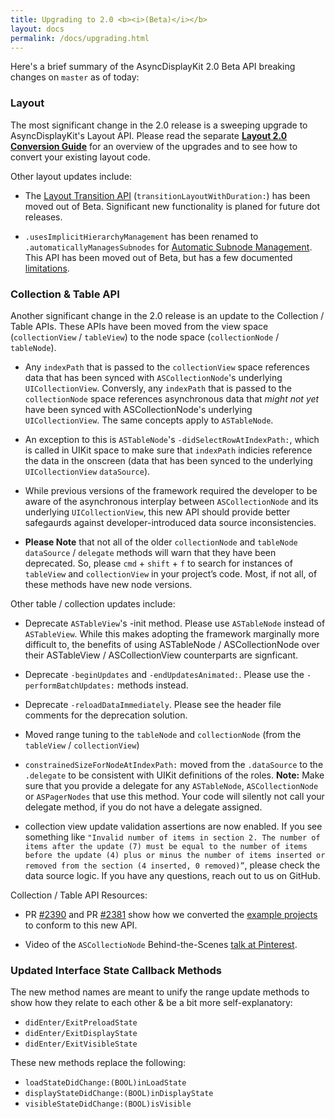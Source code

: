 ```yaml
---
title: Upgrading to 2.0 <b><i>(Beta)</i></b>
layout: docs
permalink: /docs/upgrading.html
---
```


Here's a brief summary of the AsyncDisplayKit 2.0 Beta API breaking changes on `master` as of today:

### Layout

The most significant change in the 2.0 release is a sweeping upgrade to AsyncDisplayKit's Layout API. Please read the separate <a href="layout2-conversion-guide.html"><b>Layout 2.0 Conversion Guide</b></a> for an overview of the upgrades and to see how to convert your existing layout code. 

Other layout updates include:

- The <a href = "layout-transition-api.html">Layout Transition API</a> (`transitionLayoutWithDuration:`) has been moved out of Beta. Significant new functionality is planed for future dot releases. 

- `.usesImplicitHierarchyManagement` has been renamed to `.automaticallyManagesSubnodes` for <a href = "http://asyncdisplaykit.org/docs/implicit-hierarchy-mgmt.html">Automatic Subnode Management</a>. This API has been moved out of Beta, but has a few documented <a href = "">limitations</a>. 

### Collection & Table API

Another significant change in the 2.0 release is an update to the Collection / Table APIs. These APIs have been moved from the view space (`collectionView` / `tableView`) to the node space (`collectionNode` / `tableNode`). 

- Any `indexPath` that is passed to the `collectionView` space references data that has been synced with `ASCollectionNode`'s underlying `UICollectionView`. Conversly, any `indexPath` that is passed to the `collectionNode` space references asynchronous data that *might not yet* have been synced with ASCollectionNode's underlying `UICollectionView`. The same concepts apply to `ASTableNode`.

- An exception to this is `ASTableNode`'s `-didSelectRowAtIndexPath:`, which is called in UIKit space to make sure that `indexPath` indicies reference the data in the onscreen (data that has been synced to the underlying `UICollectionView` `dataSource`).

- While previous versions of the framework required the developer to be aware of the asynchronous interplay between `ASCollectionNode` and its underlying `UICollectionView`, this new API should provide better safegaurds against developer-introduced data source inconsistencies. 

- **Please Note** that not all of the older `collectionNode` and `tableNode` `dataSource` / `delegate` methods will warn that they have been deprecated. So, please `cmd` + `shift` + `f` to search for instances of `tableView` and `collectionView` in your project’s code. Most, if not all, of these methods have new node versions. 

Other table / collection updates include:

- Deprecate `ASTableView`'s -init method. Please use `ASTableNode` instead of `ASTableView`. While this makes adopting the framework marginally more difficult to, the benefits of using ASTableNode / ASCollectionNode over their ASTableView / ASCollectionView counterparts are signficant. 

- Deprecate `-beginUpdates` and `-endUpdatesAnimated:`. Please use the `-performBatchUpdates:` methods instead.

- Deprecate `-reloadDataImmediately`. Please see the header file comments for the deprecation solution.
 
- Moved range tuning to the `tableNode` and `collectionNode` (from the `tableView` / `collectionView`)

- `constrainedSizeForNodeAtIndexPath:` moved from the `.dataSource` to the `.delegate` to be consistent with UIKit definitions of the roles. **Note:** Make sure that you provide a delegate for any `ASTableNode`, `ASCollectionNode` or `ASPagerNodes` that use this method. Your code will silently not call your delegate method, if you do not have a delegate assigned. 

- collection view update validation assertions are now enabled. If you see something like `"Invalid number of items in section 2. The number of items after the update (7) must be equal to the number of items before the update (4) plus or minus the number of items inserted or removed from the section (4 inserted, 0 removed)”`, please check the data source logic. If you have any questions, reach out to us on GitHub. 

Collection / Table API Resources: 

- PR [#2390](https://github.com/facebook/AsyncDisplayKit/pull/2390) and PR [#2381](https://github.com/facebook/AsyncDisplayKit/pull/2381) show how we converted the [example projects](https://github.com/facebook/AsyncDisplayKit/tree/master/examples) to conform to this new API. 

- Video of the `ASCollectioNode` Behind-the-Scenes [talk at Pinterest](https://youtu.be/yuDqvE5n_1g).

### Updated Interface State Callback Methods

The new method names are meant to unify the range update methods to show how they relate to each other & be a bit more self-explanatory:

- `didEnter/ExitPreloadState`
- `didEnter/ExitDisplayState`
- `didEnter/ExitVisibleState`

These new methods replace the following:

- `loadStateDidChange:(BOOL)inLoadState`
- `displayStateDidChange:(BOOL)inDisplayState`
- `visibleStateDidChange:(BOOL)isVisible`
